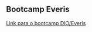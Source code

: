 ## Bootcamp Everis

[Link para o bootcamp DIO/Everis](https://web.digitalinnovation.one/track/everis-new-talents-2-net)
